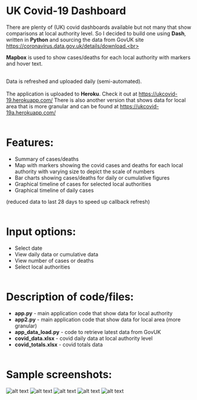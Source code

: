 # UK Covid-19 Dashboard
There are plenty of (UK) covid dashboards available but not many that show comparisons at local authority level. So I decided to build one using **Dash**, written in **Python** and sourcing the data from GovUK site https://coronavirus.data.gov.uk/details/download.<br><br>

**Mapbox** is used to show cases/deaths for each local authority with markers and hover text.<br><br>

Data is refreshed and uploaded daily (semi-automated).<br><br>
The application is uploaded to **Heroku**. Check it out at https://ukcovid-19.herokuapp.com/
There is also another version that shows data for local area that is more granular and can be found at https://ukcovid-19a.herokuapp.com/<br><br>

# Features:
- Summary of cases/deaths
- Map with markers showing the covid cases and deaths for each local authority with varying size to depict the scale of numbers
- Bar charts showing cases/deaths for daily or cumulative figures
- Graphical timeline of cases for selected local authorities
- Graphical timeline of daily cases<br>

(reduced data to last 28 days to speed up callback refresh)<br><br>

# Input options:
- Select date
- View daily data or cumulative data
- View number of cases or deaths
- Select local authorities<br><br>

# Description of code/files:
 - **app.py** - main application code that show data for local authority
 - **app2.py** - main application code that show data for local area (more granular)
 - **app_data_load.py** - code to retrieve latest data from GovUK
 - **covid_data.xlsx** - covid daily data at local authority level
 - **covid_totals.xlsx** - covid totals data<br><br>

# Sample screenshots:
![alt text](https://github.com/waiky8/ukcovid-19/blob/main/screenshot1.png)
![alt text](https://github.com/waiky8/ukcovid-19/blob/main/screenshot2.png)
![alt text](https://github.com/waiky8/ukcovid-19/blob/main/screenshot3.png)
![alt text](https://github.com/waiky8/ukcovid-19/blob/main/screenshot4.png)
![alt text](https://github.com/waiky8/ukcovid-19/blob/main/screenshot5.png)
